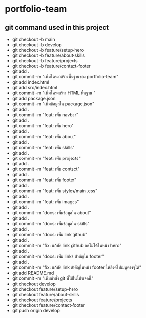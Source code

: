 # portfolio-team
## git command used in this project
- git checkout -b main
- git checkout -b develop
- git checkout -b feature/setup-hero
- git checkout -b feature/about-skills
- git checkout -b feature/projects
- git checkout -b feature/contact-footer
- git add .
- git commit -m "เพิ่มโครงวสร้างพื้นฐานของ portfolio-team"
- git add index.html
- git add src/index.html
- git commit -m "เพิ่มโครงสร้าง HTML พื้นฐาน "
- git add package.json
- git commit -m "เพิ่มข้อมูลใน package.json"
- git add .
- git commit -m "feat: เพิ่ม navbar" 
- git add .
- git commit -m "feat: เพิ่ม hero" 
- git add .
- git commit -m "feat: เพิ่ม about"
- git add .
- git commit -m "feat: เพิ่ม skills"
- git add .
- git commit -m "feat: เพิ่ม projects"
- git add .
- git commit -m "feat: เพิ่ม contact"
- git add .
- git commit -m "feat: เพิ่ม footer"
- git add .
- git commit -m "feat: เพิ่ม styles/main .css"
- git add .
- git commit -m "feat: เพิ่ม images" 
- git add .
- git commit -m "docs: เพิ่มข้อมูลใน about"
- git add .
- git commit -m "docs: เพิ่มข้อมูลใน skills"
- git add .
- git commit -m "docs: เพิ่ม link github" 
- git add .
- git commit -m "fix: แก้บัค link github กดไม่ได้ในหน้า hero"
- git add .
- git commit -m "docs: เพิ่ม links สำคัญใน footer"
- git add .
- git commit -m "fix: แก้บัค link สำคัญในหน้า footer ให้ลิงค์ไปเมนูต่างๆได้"
- git add README.md
- git commit -m "เพิ่มคำสั่ง git ที่ใช้ในโปรเจคนี้"
- git checkout develop
- git checkout feature/setup-hero
- git checkout feature/about-skills
- git checkout feature/projects
- git checkout feature/contact-footer
- git push origin develop